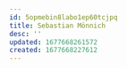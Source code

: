 ```yaml
---
id: 5opmebin8labo1ep60tcjpq
title: Sebastian Mönnich
desc: ''
updated: 1677668261572
created: 1677668227612
---
```

